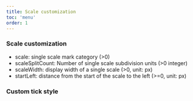 ```yaml
---
title: Scale customization
toc: 'menu'
order: 1
---
```


### Scale customization

+ scale: single scale mark category (>0)
+ scaleSplitCount: Number of single scale subdivision units (>0 integer)
+ scaleWidth: display width of a single scale (>0, unit: px)
+ startLeft: distance from the start of the scale to the left (>=0, unit: px)

<code src="./index.tsx"></code>

### Custom tick style

<code src="./custom.tsx"></code>
